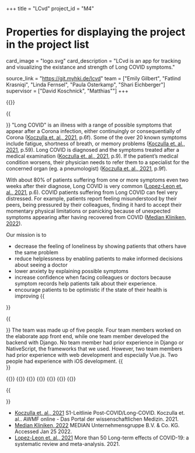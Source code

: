 +++
title = "LCvd"
project_id = "M4"

# Properties for displaying the project in the project list
card_image = "logo.svg"
card_description = "LCvd is an app for tracking and visualizing the existance and strength of Long COVID symptoms."

source_link = "https://git.myhki.de/lcvd"
team = ["Emily Gilbert", "Fatlind Krasniqi", "Linda Fernsel", "Paula Osterkamp", "Shari Eichberger"]
supervisor = ["David Koschnick", "Matthias""]
+++

{{<mediathek id="73fc815213cba6193247e9f2e057d364" title="Presentation">}}

{{<section title="The Objective">}}
"Long COVID" is an illness with a range of possible symptoms that appear after a Corona infection, either continuingly 
or consequentially of Corona ([Koczulla et. al., 2021], p.6f). Some of the over 20 known symptoms include fatigue, shortness of breath, or 
memory problems ([Koczulla et. al., 2021], p.59). Long COVID is diagnosed and the symptoms treated after a medical examination ([Koczulla et. al., 2021], p.9). 
If the patient’s medical condition worsens, their physician needs to refer them to a specialist for the concerned organ 
(eg. a pneumologist) ([Koczulla et. al., 2021], p.9f).

With about 80% of patients suffering from one or more symptoms even two weeks after their diagnose, Long COVID is very common ([Lopez-Leon et. al., 2021], p.6). 
COVID patients suffering from Long COVID can feel very distressed. For example, patients report feeling misunderstood by their peers, 
being pressured by their colleagues, finding it hard to accept their momentary physical limitations or panicking because 
of unexpected symptoms appearing after having recovered from COVID ([Median Kliniken, 2022]).

Our mission is to 
* decrease the feeling of loneliness by showing patients that others have the same problem
* reduce helplessness by enabling patients to make informed decisions about seeing a doctor
* lower anxiety by explaining possible symptoms
* increase confidence when facing colleagues or doctors because symptom records help patients talk about their experience.
* encourage patients to be optimistic if the state of their health is improving
{{</section >}}

{{<section title="The Team">}}
The team was made up of five people. Four team members worked on the elaborate app front end, while one team member developed the backend with Django. No team member had prior experience in Django or NativeScript, the frameworks that we used. However, two team members had prior experience with web development and especially Vue.js. Two people had experience with iOS development.
{{</section >}}

{{<gallery>}}
{{<team-member image="emily.png" name="Emily">}}
{{<team-member image="fatlind.jpg" name="Fatlind">}}
{{<team-member image="linda.jpg" name="Linda">}}
{{<team-member image="paula.png" name="Paula">}}
{{<team-member image="shari.png" name="Shari">}}
{{</gallery>}}

{{<section title="Quellen">}}
* [Koczulla et. al., 2021] S1-Leitlinie Post-COVID/Long-COVID. Koczulla et. al.. AWMF online - Das Portal der wissenschaftlichen Medizin. 2021.
* [Median Kliniken, 2022] MEDIAN Unternehmensgruppe B.V. & Co. KG. Accessed Jan 25 2022.
* [Lopez-Leon et. al., 2021] More than 50 Long-term effects of COVID-19: a systematic review and meta-analysis. 2021.

[Median Kliniken, 2022]: https://www.median-kliniken.de/long-covid/de/fuer-betroffene/erfahrungsaustausch/
[Koczulla et. al., 2021]: https://www.awmf.org/uploads/tx_szleitlinien/020-027l_S1_Post_COVID_Long_COVID_2021-07.pdf
[Lopez-Leon et. al., 2021]: https://www.medrxiv.org/content/10.1101/2021.01.27.21250617v2.full.pdf